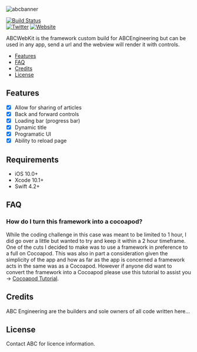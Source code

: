 ![abcbanner](https://user-images.githubusercontent.com/2592956/51564808-61945a80-1ee4-11e9-85df-9a33f862c56f.png)

[![Build Status](https://travis-ci.org/coreybain/abcEngineering.svg?branch=master)](https://travis-ci.org/coreybain/abcEngineering)\
[![Twitter](https://img.shields.io/badge/twitter-@Coreybaines-blue.svg?style=flat)](https://twitter.com/coreybaines)
[![Website](https://img.shields.io/badge/website-spiritdevs-green.svg?style=flat)](https://spiritdevs.com)

ABCWebKit is the framework custom build for ABCEngineering but can be used in any app, send a url and the webview will render it with controls.

- [Features](#features)
- [FAQ](#faq)
- [Credits](#credits)
- [License](#license)

## Features

- [x] Allow for sharing of articles
- [x] Back and forward controls
- [x] Loading bar (progress bar)
- [x] Dynamic title
- [x] Programatic UI
- [x] Ability to reload page

## Requirements

- iOS 10.0+ 
- Xcode 10.1+
- Swift 4.2+

## FAQ

### How do I turn this framework into a cocoapod?

While the coding challenge in this case was meant to be limited to 1 hour, I did go over a little but wanted to try and keep it within a 2 hour timeframe. One of the cuts I decided to make was to use a framework in preference to a full on Cocoapod. This was also in part a consideration given the simplicity of the app and how as far as the app is concerned a framework acts in the same was as a Cocoapod. 
However if anyone did want to convert the framework into a Cocoapod please use this tutorial to assist you -> [Cocoapod Tutorial](https://medium.com/@shahabejaz/create-and-distribute-private-libraries-with-cocoapods-5b6507b57a03).

## Credits

ABC Engineering are the builders and sole owners of all code written here...

## License

Contact ABC for licence information.
